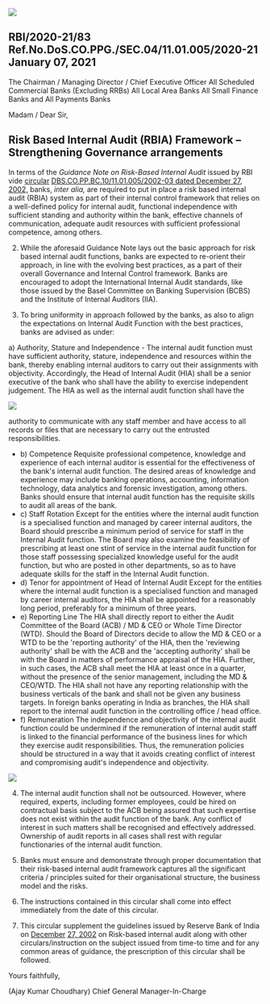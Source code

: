 ![](_page_0_Picture_0.jpeg)

## RBI/2020-21/83 Ref.No.DoS.CO.PPG./SEC.04/11.01.005/2020-21 January 07, 2021

The Chairman / Managing Director / Chief Executive Officer All Scheduled Commercial Banks (Excluding RRBs) All Local Area Banks All Small Finance Banks and All Payments Banks

Madam / Dear Sir,

## **Risk Based Internal Audit (RBIA) Framework – Strengthening Governance arrangements**

In terms of the *Guidance Note on Risk-Based Internal Audit* issued by RBI vide [circular](https://www.rbi.org.in/Scripts/NotificationUser.aspx?Id=1020&Mode=0)  [DBS.CO.PP.BC.10/11.01.005/2002-03 dated December 27, 2002,](https://www.rbi.org.in/Scripts/NotificationUser.aspx?Id=1020&Mode=0) banks, *inter alia,* are required to put in place a risk based internal audit (RBIA) system as part of their internal control framework that relies on a well-defined policy for internal audit, functional independence with sufficient standing and authority within the bank, effective channels of communication, adequate audit resources with sufficient professional competence, among others.

2. While the aforesaid Guidance Note lays out the basic approach for risk based internal audit functions, banks are expected to re-orient their approach, in line with the evolving best practices, as a part of their overall Governance and Internal Control framework. Banks are encouraged to adopt the International Internal Audit standards, like those issued by the Basel Committee on Banking Supervision (BCBS) and the Institute of Internal Auditors (IIA).

3. To bring uniformity in approach followed by the banks, as also to align the expectations on Internal Audit Function with the best practices, banks are advised as under:

a) Authority, Stature and Independence - The internal audit function must have sufficient authority, stature, independence and resources within the bank, thereby enabling internal auditors to carry out their assignments with objectivity. Accordingly, the Head of Internal Audit (HIA) shall be a senior executive of the bank who shall have the ability to exercise independent judgement. The HIA as well as the internal audit function shall have the

![](_page_1_Picture_0.jpeg)

authority to communicate with any staff member and have access to all records or files that are necessary to carry out the entrusted responsibilities.

- b) Competence Requisite professional competence, knowledge and experience of each internal auditor is essential for the effectiveness of the bank's internal audit function. The desired areas of knowledge and experience may include banking operations, accounting, information technology, data analytics and forensic investigation, among others. Banks should ensure that internal audit function has the requisite skills to audit all areas of the bank.
- c) Staff Rotation Except for the entities where the internal audit function is a specialised function and managed by career internal auditors, the Board should prescribe a minimum period of service for staff in the Internal Audit function. The Board may also examine the feasibility of prescribing at least one stint of service in the internal audit function for those staff possessing specialized knowledge useful for the audit function, but who are posted in other departments, so as to have adequate skills for the staff in the Internal Audit function.
- d) Tenor for appointment of Head of Internal Audit Except for the entities where the internal audit function is a specialised function and managed by career internal auditors, the HIA shall be appointed for a reasonably long period, preferably for a minimum of three years.
- e) Reporting Line The HIA shall directly report to either the Audit Committee of the Board (ACB) / MD & CEO or Whole Time Director (WTD). Should the Board of Directors decide to allow the MD & CEO or a WTD to be the 'reporting authority' of the HIA, then the 'reviewing authority' shall be with the ACB and the 'accepting authority' shall be with the Board in matters of performance appraisal of the HIA. Further, in such cases, the ACB shall meet the HIA at least once in a quarter, without the presence of the senior management, including the MD & CEO/WTD. The HIA shall not have any reporting relationship with the business verticals of the bank and shall not be given any business targets. In foreign banks operating in India as branches, the HIA shall report to the internal audit function in the controlling office / head office.
- f) Remuneration The independence and objectivity of the internal audit function could be undermined if the remuneration of internal audit staff is linked to the financial performance of the business lines for which they exercise audit responsibilities. Thus, the remuneration policies should be structured in a way that it avoids creating conflict of interest and compromising audit's independence and objectivity.

![](_page_2_Picture_0.jpeg)

4. The internal audit function shall not be outsourced. However, where required, experts, including former employees, could be hired on contractual basis subject to the ACB being assured that such expertise does not exist within the audit function of the bank. Any conflict of interest in such matters shall be recognised and effectively addressed. Ownership of audit reports in all cases shall rest with regular functionaries of the internal audit function.

5. Banks must ensure and demonstrate through proper documentation that their risk-based internal audit framework captures all the significant criteria / principles suited for their organisational structure, the business model and the risks.

6. The instructions contained in this circular shall come into effect immediately from the date of this circular.

7. This circular supplement the guidelines issued by Reserve Bank of India on [December](https://www.rbi.org.in/Scripts/NotificationUser.aspx?Id=1020&Mode=0)  [27, 2002](https://www.rbi.org.in/Scripts/NotificationUser.aspx?Id=1020&Mode=0) on Risk-based internal audit along with other circulars/instruction on the subject issued from time-to time and for any common areas of guidance, the prescription of this circular shall be followed.

Yours faithfully,

(Ajay Kumar Choudhary) Chief General Manager-In-Charge